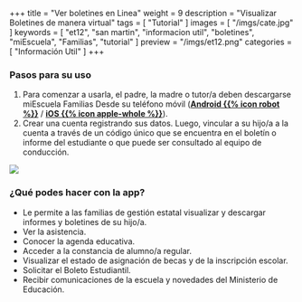 +++
title = "Ver boletines en Linea"
weight = 9
description = "Visualizar Boletines de manera virtual"
tags = [ "Tutorial" ]
images = [ "/imgs/cate.jpg" ]
keywords = [
  "et12",
  "san martin",
  "informacion util",
  "boletines",
  "miEscuela",
  "Familias",
  "tutorial"
]
preview = "/imgs/et12.png"
categories = [ "Información Util" ]
+++

### Pasos para su uso

1. Para comenzar a usarla, el padre, la madre o tutor/a deben descargarse miEscuela Familias Desde su teléfono móvil (**[Android {{% icon robot %}}](https://play.google.com/store/apps/details?id=com.gob.ba.miescuela&pli=1)** / **[iOS {{% icon apple-whole %}}](https://apps.apple.com/ar/app/miescuela-familias/id1619622788)**).
1. Crear una cuenta registrando sus datos. Luego, vincular a su hijo/a a la cuenta a través de un código único  que se encuentra en el boletín o informe del estudiante o que puede ser consultado al equipo de conducción.

![](https://play-lh.googleusercontent.com/6Xhlj0RSDCdyc5Izjq-li_mLgLkBQtMLRc7WqZnv3KnW-0Ssyw1dRdieYueYIz3T5PU=w240-h480-rw)

### ¿Qué podes hacer con la app?

- Le permite a las familias de gestión estatal visualizar y descargar informes y boletines de su hijo/a.
- Ver la asistencia.
- Conocer la agenda educativa.
- Acceder a la constancia de alumno/a regular.
- Visualizar el estado de asignación de becas y de la inscripción escolar.
- Solicitar el Boleto Estudiantil.
- Recibir comunicaciones de la escuela y novedades del Ministerio de Educación.
